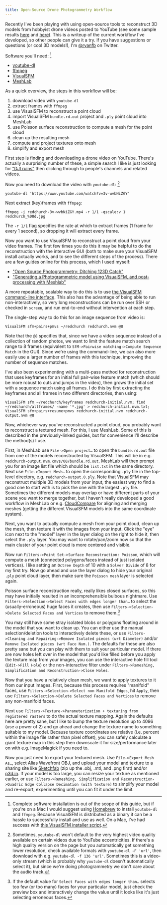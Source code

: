 ```yaml
---
title: Open-Source Drone Photogrammetry Workflow
---
```


Recently I've been playing with using open-source tools to reconstruct 3D models from hobbyist drone videos posted to YouTube (see some sample results [here](https://sketchfab.com/models/90348f4107e94fe5aba97caa86718421) and [here](https://sketchfab.com/models/9161ad0a26ca41379e912f4f291164e3)). This is a writeup of the current workflow I've developed, so other people can give it a try. If you have suggestions or questions (or cool 3D models!), I'm [@ryanfb](https://twitter.com/ryanfb) on Twitter.

Software you'll need: [^1]

 * [youtube-dl](http://rg3.github.io/youtube-dl/)
 * [ffmpeg](https://www.ffmpeg.org/)
 * [VisualSFM](http://ccwu.me/vsfm/)
 * [MeshLab](http://meshlab.sourceforge.net/)

As a quick overview, the steps in this workflow will be:

 1. download video with `youtube-dl`
 1. extract frames with `ffmpeg`
 1. use VisualSFM to reconstruct a point cloud
 1. import VisualSFM `bundle.rd.out` project and `.ply` point cloud into MeshLab
 1. use Poisson surface reconstruction to compute a mesh for the point cloud
 1. clean up the resulting mesh
 1. compute and project textures onto mesh
 1. simplify and export mesh

First step is finding and downloading a drone video on YouTube. There's actually a surprising number of these, a simple search I like is just looking for ["DJI ruins"](https://www.youtube.com/results?search_query=dji+ruins&page=&utm_source=opensearch) then clicking through to people's channels and related videos.

Now you need to download the video with `youtube-dl`: [^2]

    youtube-dl 'https://www.youtube.com/watch?v=3v-wvbNiZGY'

Next extract (key)frames with `ffmpeg`:

    ffmpeg -i redchurch-3v-wvbNiZGY.mp4 -r 1/1 -qscale:v 1 redchurch_%08d.jpg

The `-r 1/1` flag specifies the rate at which to extract frames (1 frame for every 1 second), so dropping it will extract every frame.

Now you want to use VisualSFM to reconstruct a point cloud from your video frames. The first few times you do this it may be helpful to do the reconstruction with the interactive GUI (both to make sure your VisualSFM install actually works, and to see the different steps of the process). There are a few guides online for this process, which I used myself:

 * ["Open Source Photogrammetry: Ditching 123D Catch"](http://wedidstuff.heavyimage.com/index.php/2013/07/12/open-source-photogrammetry-workflow/)
 * ["Generating a Photogrammetric model using VisualSFM, and post-processing with Meshlab"](http://www.academia.edu/3649828/Generating_a_Photogrammetric_model_using_VisualSFM_and_post-processing_with_Meshlab)

A more repeatable, scalable way to do this is to use [the VisualSFM command-line interface](http://ccwu.me/vsfm/doc.html#cmd). This also has the advantage of being able to run non-interactively, so very long reconstructions can be run over SSH or checked in `screen`, and run end-to-end without intervention at each step.

The single-step way to do this for an image sequence from video is:

    VisualSFM sfm+pairs+pmvs ~/redchurch redchurch.nvm @8

Note that the `@8` specifies that, since we have a video sequence instead of a collection of random photos, we want to limit the feature match search range to 8 frames (equivalent to `SfM->Pairwise matching->Compute Sequence Match` in the GUI). Since we're using the command-line, we can also more easily use a larger number of frames with this technique, improving the number of sequence matches.

I've also been experimenting with a multi-pass method for reconstruction that uses keyframes for an initial full pair-wise feature match (which should be more robust to cuts and jumps in the video), then grows the initial set with a sequence match using all frames. I do this by first extracting the keyframes and all frames in two different directories, then using:

    VisualSFM sfm ~/redchurch/keyframes redchurch-initial.nvm; find ~/redchurch/allframes/ -name '*.jpg' > redchurch-initial.nvm.txt; VisualSFM sfm+pairs+resume+pmvs redchurch-initial.nvm redchurch-output.nvm @8

Now, whichever way you've reconstructed a point cloud, you probably want to reconstruct a textured mesh. For this, I use MeshLab. Some of this is described in the previously-linked guides, but for convenience I'll describe the method(s) I use.

First, in MeshLab use `File->Open project…` to open the `bundle.rd.out` file from one of the models reconstructed by VisualSFM. This will be in e.g. `redchurch-output.nvm.cmvs/00/bundle.rd.out`. MeshLab will then prompt you for an image list file which should be `list.txt` in the same directory. Next use `File->Import Mesh…` to open the corresponding `.ply` file in the top-level directory, e.g. `redchurch-output.0.ply`. Note that VisualSFM may reconstruct multiple 3D models from your input, the easiest way to find a good one to start with is to pick the one with the largest `.ply` file. Sometimes the different models may overlap or have different parts of your scene you want to merge together, but I haven't really developed a good workflow in MeshLab or e.g. [CloudCompare](http://www.danielgm.net/cc/) for aligning and merging meshes (getting the different VisualSFM models into the same coordinate system).

Next, you want to actually compute a mesh from your point cloud, clean up the mesh, then texture it with the images from your input. Click the "eye" icon next to the "model" layer in the layer dialog on the right to hide it, then select the `.ply` layer. You may want to rotate/pan/zoom now so that the main cluster of your point cloud is more centered and visible.

Now run `Filters->Point Set->Surface Reconstruction: Poisson`, which will compute a mesh (connected polygons/faces instead of just isolated vertices). I like setting an `Octree Depth` of 10 with a `Solver Divide` of 8 for my first try. Now go ahead and use the layer dialog to hide your original `.ply` point cloud layer, then make sure the `Poisson mesh` layer is selected again.

Poisson surface reconstruction really, really likes closed surfaces, so this may have initially resulted in an incomprehensible bulbous nightmare. Use `Filters->Selection->Select Faces with edges longer than…` to select the (usually-erroneous) huge faces it creates, then use `Filters->Selection->Delete Selected Faces and Vertices` to remove them.[^3]

You may still have some stray isolated blobs or polygons floating around in the model that you want to clean up. You can either use the manual selection/deletion tools to interactively delete these, or use `Filters->Cleaning and Repairing->Remove Isolated pieces (wrt Diameter)` and/or `Remove Isolated pieces (wrt Face Num.)`. The defaults for these are also pretty sane but you can play with them to suit your particular model. If there are now holes left over in the model that you'd like filled before you apply the texture map from your images, you can use the interactive hole fill tool (`Edit->Fill Hole`) or the non-interactive filter under `Filters->Remeshing, Simplification and Reconstruction->Close Holes`.

Now that you have a relatively clean mesh, we want to apply textures to it from our input images. First, because this process requires "manifold" faces, use `Filters->Selection->Select non Manifold Edges`, hit `Apply`, then use `Filters->Selection->Delete Selected Faces and Vertices` to remove any non-manifold faces.

Next use `Filters->Texture->Parameterization + texturing from registered rasters` to do the actual texture mapping. Again the defaults here are pretty sane, but I like to bump the texture resolution up to 4096 (use a power of 2) and go ahead and change the texture name to something suitable to my model. Because texture coordinates are relative (i.e. percent within the image file rather than pixel offset), you can safely calculate a giant texture map in this step then downscale it for size/performance later on with e.g. ImageMagick if you need to.

Now you just need to export your textured mesh. Use `File->Export Mesh As…`, select Alias Wavefront OBJ, and upload your model and texture to a sharing site like [Sketchfab](https://sketchfab.com) (zip up the .obj, .mtl, and .png first) and/or [p3d.in](http://p3d.in/). If your model is too large, you can resize your texture as mentioned earlier, or use `Filters->Remeshing, Simplification and Reconstruction->Quadric Edge Collapse Decimation (with texture)` to simplify your model and re-export, experimenting until you can fit it under the limit.

[^1]: Complete software installation is out of the scope of this guide, but if you're on a Mac I would suggest using [Homebrew](http://brew.sh/) to install `youtube-dl` and `ffmpeg`. Because VisualSFM is distributed as a binary it can be a hassle to successfully install and use as well. On a Mac, I've had success with [this VisualSFM installer script](https://github.com/luckybulldozer/VisualSFM_OS_X_Mavericks_Installer).

[^2]: Sometimes, `youtube-dl` won't default to the very highest video quality available on certain videos due to YouTube eccentricities. If there's a high quality version on the page but you automatically get something lower resolution, check available formats with `youtube-dl -F 'url'`, then download with e.g. `youtube-dl -f 136 'url'`. Sometimes this is a video-only stream (which is probably why `youtube-dl` doesn't automatically select it), but since we're doing photogrammetry we don't care about the audio track.

[^3]: If the default value for `Select Faces with edges longer than…` selects too few (or too many) faces for your particular model, just check the preview box and interactively change the value until it looks like it's just selecting erroneous faces.
